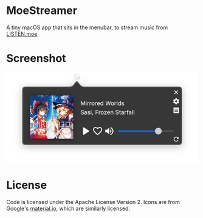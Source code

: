 # MoeStreamer

A tiny macOS app that sits in the menubar, to stream music from [LISTEN.moe](https://listen.moe)


# Screenshot

![screenshot](screenshot.png)



# License

Code is licensed under the Apache License Version 2.
Icons are from Google's [material.io](https://material.io/resources/icons/), which are similarly licensed.
